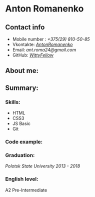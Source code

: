 # Anton Romanenko

## Contact info 
* Mobile number : _+375(29) 810-50-85_
* Vkontakte: _[AntonRomanenko](https://vk.com/biser_kid)_
* Email: _ant.roma24@gmail.com_
* GitHub: _[WittyFellow](https://github.com/wittyfellow)_

## About me:



## Summary:
### Skills:
* HTML
* CSS3
* JS Basic
* Git

### Code example:


### Graduation:
_Polotsk State University 2013 - 2018_

### English level:
A2 Pre-Intermediate
